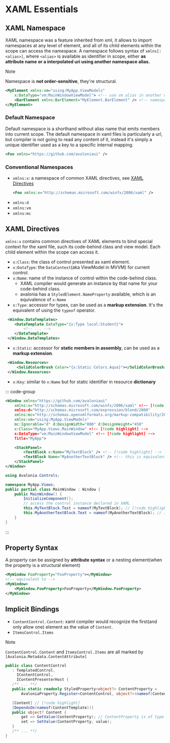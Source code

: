 # XAML Essentials

## XAML Namespace

XAML namespace was a feature inherited from xml, it allows to import namespaces at any level of element, and all of its child elements within the scope can access the namespace.
A namespace follows syntax of `xmlns[:<alias>]`, where `<alias>` is available as identifier in scope, either **as attribute name or a interpolated uri using another namespace alias.**

> [!NOTE]
> Namespace is **not order-sensitive**, they're structural.

```xml
<MyElement xmlns:vm="using:MyApp.ViewModels"
    x:DataType="vm:MainWindowViewModel"> <!-- use vm alias in another namespace --> <!-- [!code highlight] -->
    <BarElement xmlns:BarElement="MyElement.BarElement" /> <!-- namespace can be imported in any level --> <!-- [!code highlight] -->
</MyElement>
```

### Default Namespace

Default namespace is a shorthand without alias name that emits members into current scope.
The default namespace in xaml files is particularly a url, but compiler is not going to read any content of it, instead it's simply a unique identifier used as a key to a specific internal mapping.

```xml
<Foo xmlns="https://github.com/avaloniaui" />
```

### Conventional Namespaces

- `xmlns:x`: a namespace of common XAML directives, see [XAML Directives](#xaml-directives)
    ```xml
    <Foo xmlns:x="http://schemas.microsoft.com/winfx/2006/xaml" />
    ```
- `xmlns:d`
- `xmlns:vm`
- `xmlns:mc`

## XAML Directives

`xmlns:x` contains common directives of XAML elements to bind special context for the xaml file, such its code-behind class and view model.
Each child element within the scope can access it.

- `x:Class`: the class of control presented as xaml element.
- `x:DataType`: the `DataContext`(aka ViewModel in MVVM) for current control.
- `x:Name`: name of the instance of control within the code-behind class.
    - XAML compiler would generate an instance by that name for your code-behind class.
    - avalonia has a `StyledElement.NameProperty` available, which is an equivalence of `x:Name`
- `x:Type`: accessor for types, can be used as a **markup extension**. It's the equivalent of using the `typeof` operator.
```xml
 <Window.DataTemplates>
    <DataTemplate DataType="{x:Type local:Student}">
        <!-- ... -->
    </DataTemplate>
 </Window.DataTemplates>
```
- `x:Static`: accessor for **static members in assembly**, can be used as a **markup extension**.
```xml
 <Window.Resources>
     <SolidColorBrush Color="{x:Static Colors.Aqua}"></SolidColorBrush> <!-- [!code highlight] -->
 </Window.Resources>
```
- `x:Key`: similar to `x:Name` but for static identifier in resource **dictionary**

::: code-group
```xml [XAML]
<Window xmlns="https://github.com/avaloniaui"
    xmlns:x="http://schemas.microsoft.com/winfx/2006/xaml" <!-- [!code highlight] -->
    xmlns:d="http://schemas.microsoft.com/expression/blend/2008"
    xmlns:mc="http://schemas.openxmlformats.org/markup-compatibility/2006"
    xmlns:vm="using:MyApp.ViewModels"
    mc:Ignorable="d" d:DesignWidth="800" d:DesignHeight="450"
    x:Class="MyApp.Views.MainWindow" <!-- [!code highlight] -->
    x:DataType="vm:MainWindowViewModel" <!-- [!code highlight] -->
    Title="MyApp">

    <StackPanel>
        <TextBlock x:Name="MyTextBlock" /> <!-- [!code highlight] -->
        <TextBlock Name="MyAnotherTextBlock" /> <!-- this is equivalent way to declare the field --> <!-- [!code highlight] -->
    </StackPanel>
</Window>
```
```cs [code-behind]
using Avalonia.Controls;

namespace MyApp.Views;
public partial class MainWindow : Window {
    public MainWindow() {
        InitializeComponent();
        // access the control instance declared in XAML
        this.MyTextBlock.Text = nameof(MyTextBlock); // [!code highlight]
        this.MyAnotherTextBlock.Text = nameof(MyAnotherTextBlock); // [!code highlight]
    }
}
```
:::

## Property Syntax

A property can be assigned by **attribute syntax** or a nesting element(when the property is a structural element)

```xml
<MyWindow FooProperty="FooProperty"></MyWindow>
<!-- equivalent to -->
<MyWindow>
    <MyWindow.FooProperty>FooProperty</MyWindow.FooProperty>
</MyWindow>
```

## Implicit Bindings

- `ContentControl.Content`: xaml compiler would recognize the first(and only allow one) element as the value of `Content`.
- `ItemsControl.Items`

> [!NOTE]
> `ContentControl.Content` and `ItemsControl.Items` are all marked by `[Avalonia.Metadata.ContentAttribute]`
>```cs
>public class ContentControl
>    : TemplatedControl,
>      IContentControl,
>      IContentPresenterHost {
>    /** ... **/
>    public static readonly StyledProperty<object?> ContentProperty =
>        AvaloniaProperty.Register<ContentControl, object?>(nameof(Content));
>
>    [Content] // [!code highlight]
>    [DependsOn(nameof(ContentTemplate))]
>    public object? Content {
>        get => GetValue(ContentProperty); // ContentProperty is of type AvaloniaProperty // [!code highlight]
>        set => SetValue(ContentProperty, value);
>    }
>    /** ... **/
>}
>```
